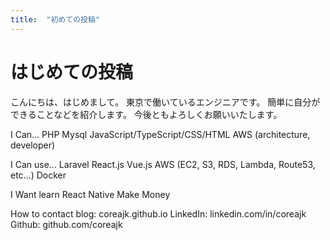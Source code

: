 ```yaml
---
title:  "初めての投稿"
---
```


# はじめての投稿

こんにちは、はじめまして。
東京で働いているエンジニアです。
簡単に自分ができることなどを紹介します。
今後ともよろしくお願いいたします。

I Can...
PHP
Mysql
JavaScript/TypeScript/CSS/HTML 
AWS (architecture, developer)

I Can use...
Laravel
React.js
Vue.js
AWS (EC2, S3, RDS, Lambda, Route53, etc...)
Docker

I Want learn
React Native
Make Money

How to contact
blog: coreajk.github.io
LinkedIn: linkedin.com/in/coreajk
Github: github.com/coreajk
